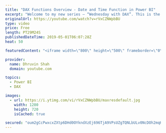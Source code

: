 ```yaml
---
title: "DAX Functions Overview - Date and Time Function in Power BI"
excerpt: "Welcome to my new series – “Wednesday with DAX”. This is the first video of this series. The first episode covers all Date and Time functions used in Power BI In this video, we will talk about Date and Time functions in Power BI. We will discuss about most useful date and time functions in Power BI."
originalUrl: https://youtube.com/watch?v=rVxCZNWpbBU
type: video
price: Free
length: PT29M24S
publishedDateTime: 2019-05-01T06:07:28Z
heat: 50

featuredContent: "<iframe width=\"800\" height=\"500\" frameborder=\"0\" src=\"https://www.youtube.com/embed/rVxCZNWpbBU\" allow=\"accelerometer; autoplay; encrypted-media; gyroscope; picture-in-picture\" allowfullscreen></iframe>"

provider:
  name: Dhruvin Shah
  domain: youtube.com

topics:
  - Power BI
  - DAX

images:
  - url: https://i.ytimg.com/vi/rVxCZNWpbBU/maxresdefault.jpg
    width: 1280
    height: 720
    isCached: true

secured: "oum2gCcPwxcxZXtp6DHd0OYkndXzEj696TjA9VPsUZgTQNLbULv0NcDOh2mqHx1DvesjI2YPZs9dW8U3nn+tFVm9jbv5oqGCBXAsmdRMxgQ5yw4WE9wd6RklVr9qHPM/7SicVyNYSk5WbNsbLHlH714j+nuWh4K56xizbW65F6tqUz2aYNOHuKTtUy0Jq09395hHZX60nGtHqjmcICmiABKGPsVC0pCWmKKVeRKDrlIT3FZ8MjVGySB8NOPMDD40DvOzGvO013vXO0r8xfuZhJRa17VRZGE3oY++4Q4Ao3AII2owIT6kP9nCLPlQBndU/Ro4hEoSeXPnIiaNXVC4BVPZjS7x+5kc4aeT84vqlCsb/22Ugt1kc3wqlHDZhgyIZfHTtr5iY7Z/yY8T16nWP5kdDXW4i8AN+vzvnZl2FJw=;j096GWE3ZWT8Zjc2fh/tJA=="
---
```


